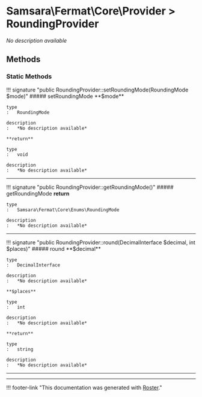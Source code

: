 # Samsara\Fermat\Core\Provider > RoundingProvider

*No description available*


## Methods


### Static Methods

!!! signature "public RoundingProvider::setRoundingMode(RoundingMode $mode)"
    ##### setRoundingMode
    **$mode**

    type
    :   RoundingMode

    description
    :   *No description available*

    **return**

    type
    :   void

    description
    :   *No description available*

---

!!! signature "public RoundingProvider::getRoundingMode()"
    ##### getRoundingMode
    **return**

    type
    :   Samsara\Fermat\Core\Enums\RoundingMode

    description
    :   *No description available*

---

!!! signature "public RoundingProvider::round(DecimalInterface $decimal, int $places)"
    ##### round
    **$decimal**

    type
    :   DecimalInterface

    description
    :   *No description available*

    **$places**

    type
    :   int

    description
    :   *No description available*

    **return**

    type
    :   string

    description
    :   *No description available*

---




---
!!! footer-link "This documentation was generated with [Roster](https://jordanrl.github.io/Roster/)."